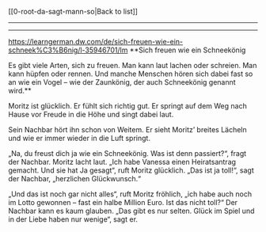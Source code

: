 [[0-root-da-sagt-mann-so|Back to list]]

---
---

https://learngerman.dw.com/de/sich-freuen-wie-ein-schneek%C3%B6nig/l-35946701/lm
**Sich freuen wie ein Schneekönig  
  
Es gibt viele Arten, sich zu freuen. Man kann laut lachen oder schreien. Man kann hüpfen oder rennen. Und manche Menschen hören sich dabei fast so an wie ein Vogel – wie der Zaunkönig, der auch Schneekönig genannt wird.**  
  
Moritz ist glücklich. Er fühlt sich richtig gut. Er springt auf dem Weg nach Hause vor Freude in die Höhe und singt dabei laut. 

Sein Nachbar hört ihn schon von Weitem. Er sieht Moritz’ breites Lächeln und wie er immer wieder in die Luft springt. 

„Na, du freust dich ja wie ein Schneekönig. Was ist denn passiert?“, fragt der Nachbar. 
Moritz lacht laut. „Ich habe Vanessa einen Heiratsantrag gemacht. Und sie hat Ja gesagt“, ruft Moritz glücklich. 
„Das ist ja toll!“, sagt der Nachbar, „herzlichen Glückwunsch.“ 

„Und das ist noch gar nicht alles“, ruft Moritz fröhlich, „ich habe auch noch im Lotto gewonnen – fast ein halbe Million Euro. Ist das nicht toll?“ 
Der Nachbar kann es kaum glauben. „Das gibt es nur selten. Glück im Spiel und in der Liebe haben nur wenige“, sagt er.

